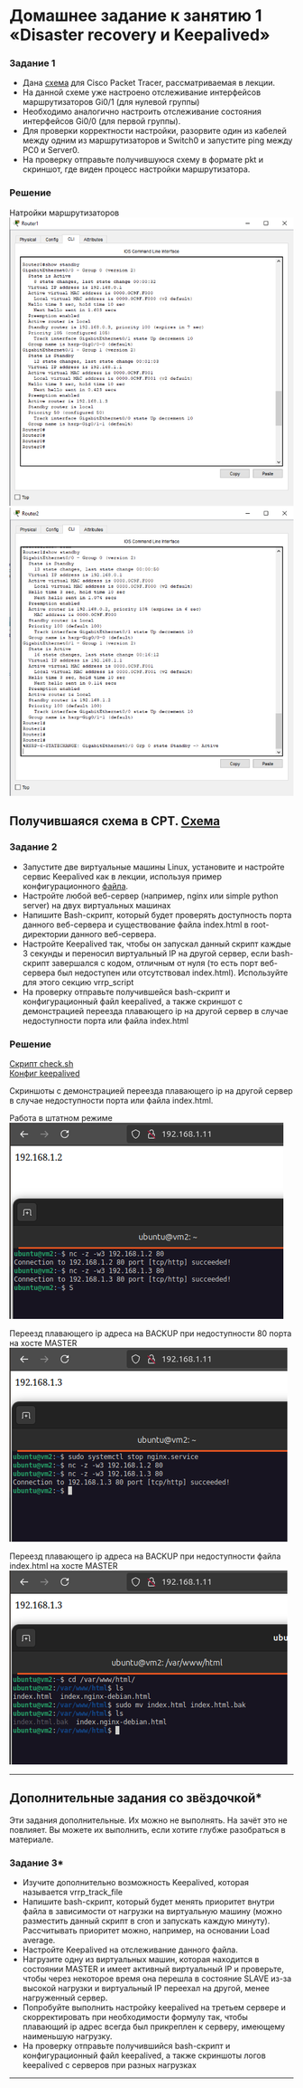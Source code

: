 # Домашнее задание к занятию 1 «Disaster recovery и Keepalived»

### Задание 1
- Дана [схема](1/hsrp_advanced.pkt) для Cisco Packet Tracer, рассматриваемая в лекции.
- На данной схеме уже настроено отслеживание интерфейсов маршрутизаторов Gi0/1 (для нулевой группы)
- Необходимо аналогично настроить отслеживание состояния интерфейсов Gi0/0 (для первой группы).
- Для проверки корректности настройки, разорвите один из кабелей между одним из маршрутизаторов и Switch0 и запустите ping между PC0 и Server0.
- На проверку отправьте получившуюся схему в формате pkt и скриншот, где виден процесс настройки маршрутизатора.

### Решение

Натройки маршрутизаторов  
![alt text](https://github.com/masterchoo495/KA/blob/main/004.png)  
![alt text](https://github.com/masterchoo495/KA/blob/main/005.png)  

Получившаяся схема в CPT.
[Схема](https://github.com/masterchoo495/KA/blob/main/schema.pkt)
------


### Задание 2
- Запустите две виртуальные машины Linux, установите и настройте сервис Keepalived как в лекции, используя пример конфигурационного [файла](1/keepalived-simple.conf).
- Настройте любой веб-сервер (например, nginx или simple python server) на двух виртуальных машинах
- Напишите Bash-скрипт, который будет проверять доступность порта данного веб-сервера и существование файла index.html в root-директории данного веб-сервера.
- Настройте Keepalived так, чтобы он запускал данный скрипт каждые 3 секунды и переносил виртуальный IP на другой сервер, если bash-скрипт завершался с кодом, отличным от нуля (то есть порт веб-сервера был недоступен или отсутствовал index.html). Используйте для этого секцию vrrp_script
- На проверку отправьте получившейся bash-скрипт и конфигурационный файл keepalived, а также скриншот с демонстрацией переезда плавающего ip на другой сервер в случае недоступности порта или файла index.html

### Решение

[Скрипт check.sh](https://github.com/masterchoo495/KA/blob/main/check.sh)  
[Конфиг keepalived](https://github.com/masterchoo495/KA/blob/main/keepalived.conf)

Скриншоты с демонстрацией переезда плавающего ip на другой сервер в случае недоступности порта или файла index.html.

Работа в штатном режиме  
![alt text](https://github.com/masterchoo495/KA/blob/main/001.png)  

Переезд плавающего ip адреса на BACKUP при недоступности 80 порта на хосте MASTER
![alt text](https://github.com/masterchoo495/KA/blob/main/002.png)  

Переезд плавающего ip адреса на BACKUP при недоступности файла index.html на хосте MASTER
![alt text](https://github.com/masterchoo495/KA/blob/main/003.png)  

------

## Дополнительные задания со звёздочкой*

Эти задания дополнительные. Их можно не выполнять. На зачёт это не повлияет. Вы можете их выполнить, если хотите глубже разобраться в материале.
 
### Задание 3*
- Изучите дополнительно возможность Keepalived, которая называется vrrp_track_file
- Напишите bash-скрипт, который будет менять приоритет внутри файла в зависимости от нагрузки на виртуальную машину (можно разместить данный скрипт в cron и запускать каждую минуту). Рассчитывать приоритет можно, например, на основании Load average.
- Настройте Keepalived на отслеживание данного файла.
- Нагрузите одну из виртуальных машин, которая находится в состоянии MASTER и имеет активный виртуальный IP и проверьте, чтобы через некоторое время она перешла в состояние SLAVE из-за высокой нагрузки и виртуальный IP переехал на другой, менее нагруженный сервер.
- Попробуйте выполнить настройку keepalived на третьем сервере и скорректировать при необходимости формулу так, чтобы плавающий ip адрес всегда был прикреплен к серверу, имеющему наименьшую нагрузку.
- На проверку отправьте получившийся bash-скрипт и конфигурационный файл keepalived, а также скриншоты логов keepalived с серверов при разных нагрузках


------
